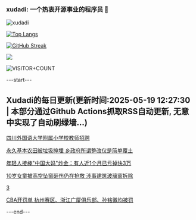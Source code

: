 ### xudadi: 一个热衷开源事业的程序员 👋

![xudadi](https://github-readme-stats-git-masterorgs-github-readme-stats-team.vercel.app/api?username=xudadi)

[![Top Langs](https://github-readme-stats.vercel.app/api/top-langs/?username=xudadi)](https://github.com/anuraghazra/github-readme-stats)

[![GitHub Streak](https://streak-stats.demolab.com?user=xudadi&locale=zh_Hans)](https://git.io/streak-stats)

![](https://raw.githubusercontent.com/xudadi/xudadi/main/assets/github-contribution-grid-snake.svg)

![VISITOR+COUNT](https://komarev.com/ghpvc/?username=xudadi&label=VISITOR+COUNT)


---start---

## Xudadi的每日更新(更新时间:2025-05-19 12:27:30 | 本部分通过Github Actions抓取RSS自动更新, 无意中实现了自动刷绿墙...)

[四川外国语大学附属小学校教师招聘](https://www.gongkaoleida.com/article/2404569)

[永久基本农田被垃圾掩埋 乡政府所谓整改仅是简单覆土](https://m.163.com/news/article/JVSFN4K20514R9OJ.html)

[年轻人接棒"中国大妈"炒金：有人近1个月已亏掉快3万](https://m.163.com/news/article/JVSF5S210519DDQ2.html)

[10岁女童被高空坠窗砸伤仍在抢救 涉事建筑玻璃窗拆除](https://m.163.com/news/article/JVSF35P40514R9OJ.html)

[3](https://m.163.com/touch/news/sub/domestic)

[CBA开罚单 杭州赛区、浙江广厦俱乐部、孙铭徽均被罚](https://m.163.com/news/article/JVSF9A9A0001899O.html)

---end---
